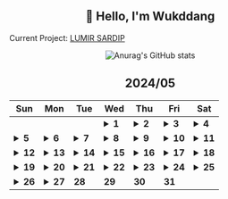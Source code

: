 <div align="center">

## 🙌 Hello, I'm Wukddang

<div align="left">
  
  Current Project: [LUMIR SARDIP](https://sardip.lumir.space)
  
</div>

![Anurag's GitHub stats](https://github-readme-stats.vercel.app/api?username=wukdddang&show_icons=true&theme=radical)


<!--CALENDAR-START-->
## 2024/05

| Sun | Mon | Tue | Wed | Thu | Fri | Sat |
| --- | --- | --- | --- | --- | --- | --- |
|     |     |     | <details><summary>**1**</summary>React: 딥다이브 p.464-467 / JS: 완벽 가이드 p.91-95 / TS: Udemy 강의 섹션 13.14-15</details> | <details><summary>**2**</summary>React: 딥다이브 p.468-471 / JS: 완벽 가이드 p.96-100 / TS: Udemy 강의 섹션 13.16-17</details> | <details><summary>**3**</summary>React: 딥다이브 p.472-475 / JS: 완벽 가이드 p.101-105 / TS: Udemy 강의 섹션 13.18-19</details> | <details><summary>**4**</summary>React: 딥다이브 p.476-480 / JS: 완벽 가이드 p.106-110 / TS: Udemy 강의 섹션 13.20-22</details> |
| <details><summary>**5**</summary>React: 딥다이브 p.481-484 / JS: 완벽 가이드 p.111-115 / TS: Udemy 강의 섹션 13.23-24</details> | <details><summary>**6**</summary>React: 딥다이브 p.485-490 / JS: 완벽 가이드 p.116-120 / TS: Udemy 강의 섹션 13.25-30</details> | <details><summary>**7**</summary>React: 딥다이브 p.491-495 / JS: 완벽 가이드 p.121-125 / 프론트 실무: 패캠 섹션 1.1-4</details> | <details><summary>**8**</summary>React: 딥다이브 p.496-500 / JS: 완벽 가이드 p.126-130 / TS: Udemy 강의 섹션 13.31-35</details> | <details><summary>**9**</summary>React: 딥다이브 p.501-505 / JS: 완벽 가이드 p.131-135 / TS: Udemy 강의 섹션 13.36-38</details> | <details><summary>**10**</summary>React: 딥다이브 p.506-510 / JS: 완벽 가이드 p.136-140 / TS: Udemy 강의 섹션 13.39-41</details> | <details><summary>**11**</summary>React: 딥다이브 p.511-515 / JS: 완벽 가이드 p.141-145 / TS: Udemy 강의 섹션 13.42-44</details> |
| <details><summary>**12**</summary>React: 딥다이브 p.516-520 / JS: 완벽 가이드 p.146-150 / TS: Udemy 강의 섹션 13.45-51</details> | <details><summary>**13**</summary>React: 딥다이브 p.521-525 / JS: 완벽 가이드 p.151-155 / TS: Udemy 강의 섹션 13.52-57 / Next.js: 문서 읽기 - cookies(), headers(), server action</details> | <details><summary>**14**</summary>React: 딥다이브 p.526-530 / JS: 완벽 가이드 p.156-160</details> | <details><summary>**15**</summary>React: 딥다이브 p.531-535 / JS: 완벽 가이드 p.161-165 / TS: Udemy 강의 섹션 13.58-60</details> | <details><summary>**16**</summary>React: 딥다이브 p.536-538 / JS: 완벽 가이드 p.166-168</details> | <details><summary>**17**</summary>DOM: 1-2강 / ES6+ 심화: 1-2강</details> | <details><summary>**18**</summary>DOM: 3강 / ES6+ 심화: 3강</details> |
| <details><summary>**19**</summary>DOM: 4강 / ES6+ 심화: 4강 / 패캠 블록체인: Consensus</details> | <details><summary>**20**</summary>DOM: 5-6강 / ES6+ 심화: 5-6강 / 패캠 블록체인: LevelDB</details> | <details><summary>**21**</summary>DOM: 7강 / ES6+ 심화: 7-8강 / 패캠 블록체인: Hard Fork, Soft Fork</details> | <details><summary>**22**</summary>DOM: 8강 / ES6+ 심화: 9강 / 패캠 블록체인: Node, Wallet</details> | <details><summary>**23**</summary>DOM: 9강 / ES6+ 심화: 10강 / 패캠 블록체인: SPV, bloom filter</details> | <details><summary>**24**</summary>DOM: 10강 / ES6+ 심화: 11강</details> | <details><summary>**25**</summary>DOM: 11강 / ES6+ 심화: 12강</details> |
| <details><summary>**26**</summary>DOM: 12강 / ES6+ 심화: 13강</details> | <details><summary>**27**</summary>DOM: 13강 / ES6+ 심화: 14강</details> | **28** | **29** | **30** | **31** |

<!--CALENDAR-END-->

